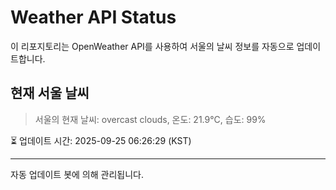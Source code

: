 
# Weather API Status

이 리포지토리는 OpenWeather API를 사용하여 서울의 날씨 정보를 자동으로 업데이트합니다.

## 현재 서울 날씨
> 서울의 현재 날씨: overcast clouds, 온도: 21.9°C, 습도: 99%

⏳ 업데이트 시간: 2025-09-25 06:26:29 (KST)

---
자동 업데이트 봇에 의해 관리됩니다.
